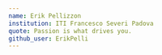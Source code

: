 ```yaml
---
name: Erik Pellizzon
institution: ITI Francesco Severi Padova
quote: Passion is what drives you.
github_user: ErikPelli
---
```

